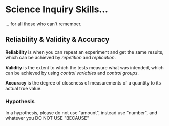 # Science Inquiry Skills...
... for all those who can't remember.

## Reliability & Validity & Accuracy
**Reliability** is when you can repeat an experiment and get the same results, which can be achieved by *repetition* and *replication*.

**Validity** is the extent to which the tests measure what was intended, which can be achieved by using *control variables* and *control groups*.

**Accuracy** is the degree of closeness of measurements of a quantity to its actual true value.

### Hypothesis
In a hypothesis, please do not use "amount", instead use "number", and whatever you DO NOT USE "BECAUSE"